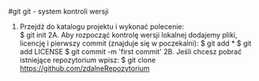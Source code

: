 #git
git - system kontroli wersji

1. Przejdź do katalogu projektu i wykonać polecenie:<br />
  $ git init
2A. Aby rozpocząć kontrolę wersji lokalnej dodajemy pliki, licencję i pierwszy commit (znajduje się w poczekalni):
  $ git add *
  $ git add LICENSE
  $ git commit -m 'first commit'
2B. Jeśli chcesz pobrać istniejące repozytorium wpisz:
  $ git clone https://github.com/zdalneRepozytorium
  
